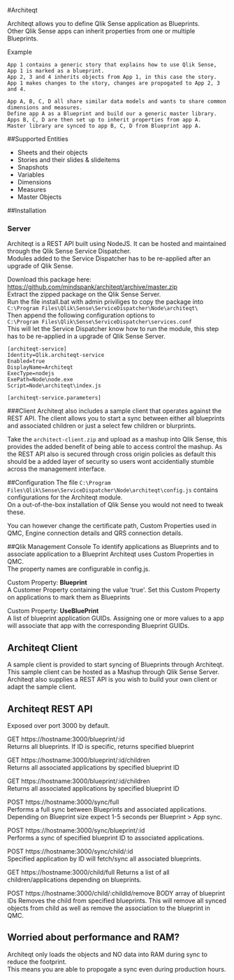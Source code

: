 #Architeqt

Architeqt allows you to define Qlik Sense application as Blueprints.  
Other Qlik Sense apps can inherit properties from one or multiple Blueprints.  

Example
```
App 1 contains a generic story that explains how to use Qlik Sense, App 1 is marked as a blueprint.
App 2, 3 and 4 inherits objects from App 1, in this case the story. 
App 1 makes changes to the story, changes are propogated to App 2, 3 and 4.
```  
```
App A, B, C, D all share similar data models and wants to share common dimensions and measures.
Define app A as a Blueprint and build our a generic master library.
Apps B, C, D are then set up to inherit properties from app A.
Master library are synced to app B, C, D from Blueprint app A.
```

##Supported Entities
* Sheets and their objects
* Stories and their slides & slideitems
* Snapshots
* Variables
* Dimensions
* Measures
* Master Objects  

##Installation

### Server  
Architeqt is a REST API built using NodeJS. It can be hosted and maintained through the Qlik Sense Service Dispatcher.  
Modules added to the Service Dispatcher has to be re-applied after an upgrade of Qlik Sense.

Download this package here: https://github.com/mindspank/architeqt/archive/master.zip  
Extract the zipped package on the Qlik Sense Server.  
Run the file install.bat with admin priviliges to copy the package into  
```C:\Program Files\Qlik\Sense\ServiceDispatcher\Node\architeqt\```  
Then append the following configuration options to  
```C:\Program Files\Qlik\Sense\ServiceDispatcher\services.conf```  
This will let the Service Dispatcher know how to run the module, this step has to be re-applied in a upgrade of Qlik Sense Server.

```
[architeqt-service]
Identity=Qlik.architeqt-service
Enabled=true
DisplayName=Architeqt
ExecType=nodejs
ExePath=Node\node.exe
Script=Node\architeqt\index.js

[architeqt-service.parameters]
```

###Client
Architeqt also includes a sample client that operates against the REST API. The client allows you to start a sync between either all blueprints and associated children or just a select few children or blurprints.  
  
Take the ```architect-client.zip``` and upload as a mashup into Qlik Sense, this provides the added benefit of being able to access control the mashup.
As the REST API also is secured through cross origin policies as default this should be a added layer of security so users wont accidentially stumble across the management interface.

##Configuration
The file ```C:\Program Files\Qlik\Sense\ServiceDispatcher\Node\architeqt\config.js``` contains configurations for the Architeqt module.  
On a out-of-the-box installation of Qlik Sense you would not need to tweak these.  

You can however change the certificate path, Custom Properties used in QMC, Engine connection details and QRS connection details.

##Qlik Management Console
To identify applications as Blueprints and to associate application to a Blueprint Architeqt uses Custom Properties in QMC.  
The property names are configurable in config.js.  

Custom Property: **Blueprint**  
A Customer Property containing the value 'true'.
Set this Custom Property on applications to mark them as Blueprints

Custom Property: **UseBluePrint**  
A list of blueprint application GUIDs. Assigning one or more values to a app will associate that app with the corresponding Blueprint GUIDs.  
  
  
## Architeqt Client
A sample client is provided to start syncing of Blueprints through Architeqt. This sample client can be hosted as a Mashup through Qlik Sense Server.  
Architeqt also supplies a REST API is you wish to build your own client or adapt the sample client.

## Architeqt REST API
Exposed over port 3000 by default.

GET https://hostname:3000/blueprint/:id  
Returns all blueprints. If ID is specific, returns specified blueprint  

GET https://hostname:3000/blueprint/:id/children  
Returns all associated applications by specified blueprint ID  

GET https://hostname:3000/blueprint/:id/children  
Returns all associated applications by specified blueprint ID  
  
POST https://hostname:3000/sync/full  
Performs a full sync between Blueprints and associated applications.  
Depending on Blueprint size expect 1-5 seconds per Blueprint > App sync.  

POST https://hostname:3000/sync/blueprint/:id  
Performs a sync of specified blueprint ID to associated applications.
  
POST https://hostname:3000/sync/child/:id  
Specified application by ID will fetch/sync all associated blueprints.  

GET https://hostname:3000/child/full
Returns a list of all children/applications depending on blueprints.

POST https://hostname:3000/child/:childId/remove
BODY array of blueprint IDs
Removes the child from specified blueprints. This will remove all synced objects from child as well as remove the association to the blueprint in QMC.
  
  
## Worried about performance and RAM?  
Architeqt only loads the objects and NO data into RAM during sync to reduce the footprint.  
This means you are able to propogate a sync even during production hours.